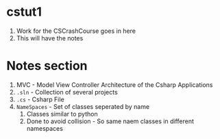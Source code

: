 # cstut1
1. Work for the CSCrashCourse goes in here
2. This will have the notes

# Notes section 
1. MVC - Model View Controller Architecture of the Csharp Applications 
2. `.sln` - Collection of several projects
3. `.cs` - Csharp File  
4. `NameSpaces` - Set of classes seperated by name
	1. Classes similar to python 
	1. Done to avoid collision - So same naem classes in different namespaces 